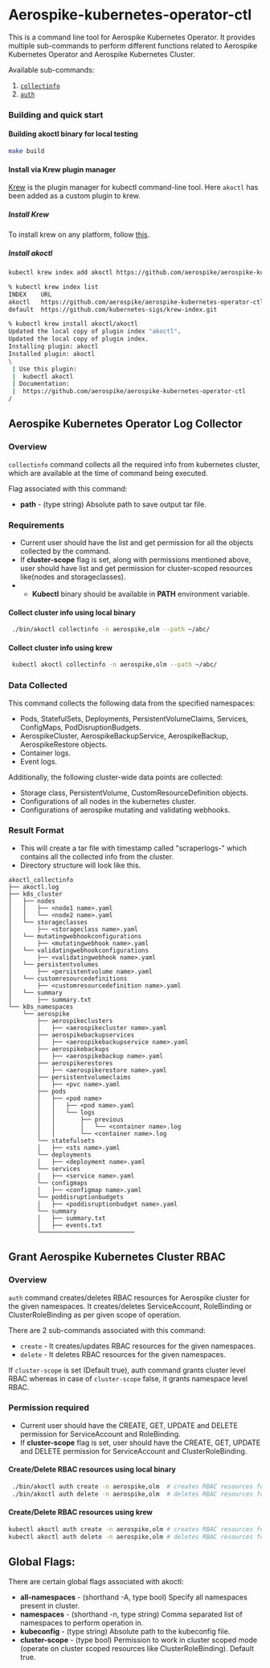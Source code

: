 # Aerospike-kubernetes-operator-ctl

This is a command line tool for Aerospike Kubernetes Operator. It provides multiple sub-commands to perform different functions related to Aerospike Kubernetes Operator and Aerospike Kubernetes Cluster.

Available sub-commands:
1. [`collectinfo`](#aerospike-kubernetes-operator-log-collector)
2. [`auth`](#grant-aerospike-kubernetes-cluster-rbac)
### Building and quick start

#### Building akoctl binary for local testing
```sh
make build
```

#### Install via Krew plugin manager
[Krew](https://krew.sigs.k8s.io) is the plugin manager for kubectl command-line tool. Here `akoctl` has been added as a custom plugin to krew.

##### Install Krew
To install krew on any platform, follow [this](https://krew.sigs.k8s.io/docs/user-guide/setup/install/).
##### Install akoctl
```sh
kubectl krew index add akoctl https://github.com/aerospike/aerospike-kubernetes-operator-ctl.git

% kubectl krew index list
INDEX    URL
akoctl   https://github.com/aerospike/aerospike-kubernetes-operator-ctl.git
default  https://github.com/kubernetes-sigs/krew-index.git

% kubectl krew install akoctl/akoctl
Updated the local copy of plugin index "akoctl".
Updated the local copy of plugin index.
Installing plugin: akoctl
Installed plugin: akoctl
\
 | Use this plugin:
 | 	kubectl akoctl
 | Documentation:
 | 	https://github.com/aerospike/aerospike-kubernetes-operator-ctl
/
```

## Aerospike Kubernetes Operator Log Collector

### Overview

`collectinfo` command collects all the required info from kubernetes cluster, which are available at the time of command being executed.

Flag associated with this command:
* **path** - (type string) Absolute path to save output tar file.

### Requirements
* Current user should have the list and get permission for all the objects collected by the command.
* If **cluster-scope** flag is set, along with permissions mentioned above, user should have list and get permission for cluster-scoped resources like(nodes and storageclasses).
* * **Kubectl** binary should be available in **PATH** environment variable.

#### Collect cluster info using local binary
```sh
 ./bin/akoctl collectinfo -n aerospike,olm --path ~/abc/
```

#### Collect cluster info using krew
```sh
 kubectl akoctl collectinfo -n aerospike,olm --path ~/abc/
```

### Data Collected

This command collects the following data from the specified namespaces:

* Pods, StatefulSets, Deployments, PersistentVolumeClaims, Services, ConfigMaps, PodDisruptionBudgets.
* AerospikeCluster, AerospikeBackupService, AerospikeBackup, AerospikeRestore objects.
* Container logs.
* Event logs.

Additionally, the following cluster-wide data points are collected:
* Storage class, PersistentVolume, CustomResourceDefinition objects.
* Configurations of all nodes in the kubernetes cluster.
* Configurations of aerospike mutating and validating webhooks.

### Result Format

* This will create a tar file with timestamp called "scraperlogs-<time-stamp>" which contains all the collected info from the cluster.
* Directory structure will look like this.
```shell
akoctl_collectinfo
├── akoctl.log
├── k8s_cluster
│   ├── nodes
│   │   ├── <node1 name>.yaml
│   │   └── <node2 name>.yaml
│   └── storageclasses
│       ├── <storageclass name>.yaml
│   └── mutatingwebhookconfigurations
│       ├── <mutatingwebhook name>.yaml
│   └── validatingwebhookconfigurations
│       ├── <validatingwebhook name>.yaml
│   └── persistentvolumes
│       ├── <persistentvolume name>.yaml
│   └── customresourcedefinitions
│       ├── <customresourcedefinition name>.yaml 
│   └── summary
│       ├── summary.txt
└── k8s_namespaces
    └── aerospike
        ├── aerospikeclusters
        │   ├── <aerospikecluster name>.yaml
        ├── aerospikebackupservices
        │   ├── <aerospikebackupservice name>.yaml
        ├── aerospikebackups
        │   ├── <aerospikebackup name>.yaml
        ├── aerospikerestores
        │   ├── <aerospikerestore name>.yaml
        ├── persistentvolumeclaims
        │   ├── <pvc name>.yaml
        ├── pods
        │   ├── <pod name>
        │   │   ├── <pod name>.yaml
        │   │   └── logs
        │   │       ├── previous
        │   │       │   └── <container name>.log
        │   │       └── <container name>.log
        └── statefulsets
        │   ├── <sts name>.yaml
        └── deployments
        │   ├── <deployment name>.yaml
        └── services
        │   ├── <service name>.yaml
        └── configmaps
        │   ├── <configmap name>.yaml
        └── poddisruptionbudgets
        │   ├── <poddisruptionbudget name>.yaml
        └── summary
        │   ├── summary.txt
        │   ├── events.txt
        └──────────────────────────

```

## Grant Aerospike Kubernetes Cluster RBAC

### Overview

`auth` command creates/deletes RBAC resources for Aerospike cluster for the given namespaces.
It creates/deletes ServiceAccount, RoleBinding or ClusterRoleBinding as per given scope of operation.

There are 2 sub-commands associated with this command:
* `create` - It creates/updates RBAC resources for the given namespaces.
* `delete` - It deletes RBAC resources for the given namespaces.

If `cluster-scope` is set (Default true), auth command grants cluster level RBAC whereas in case of `cluster-scope` false, it grants namespace level RBAC.

### Permission required
* Current user should have the CREATE, GET, UPDATE and DELETE permission for ServiceAccount and RoleBinding.
* If **cluster-scope** flag is set, user should have the CREATE, GET, UPDATE and DELETE permission for ServiceAccount and ClusterRoleBinding.

#### Create/Delete RBAC resources using local binary
```sh
 ./bin/akoctl auth create -n aerospike,olm  # creates RBAC resources for aerospike and olm namespaces
 ./bin/akoctl auth delete -n aerospike,olm  # deletes RBAC resources for aerospike and olm namespaces
```

#### Create/Delete RBAC resources using krew
```sh
kubectl akoctl auth create -n aerospike,olm # creates RBAC resources for aerospike and olm namespaces
kubectl akoctl auth delete -n aerospike,olm # deletes RBAC resources for aerospike and olm namespaces

```

## Global Flags:
There are certain global flags associated with akoctl:
* **all-namespaces** - (shorthand -A, type bool) Specify all namespaces present in cluster.
* **namespaces** - (shorthand -n, type string) Comma separated list of namespaces to perform operation in.
* **kubeconfig** - (type string) Absolute path to the kubeconfig file.
* **cluster-scope** - (type bool) Permission to work in cluster scoped mode (operate on cluster scoped resources like ClusterRoleBinding). Default true.